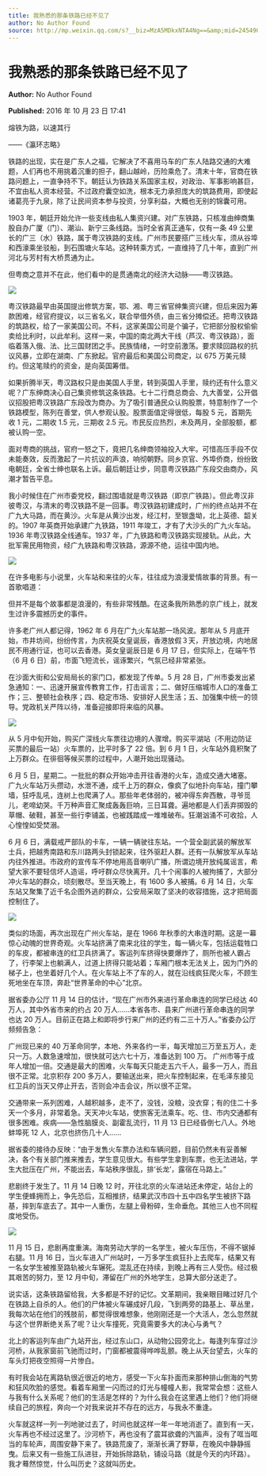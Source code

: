 ```yaml
---
title: 我熟悉的那条铁路已经不见了
author: No Author Found
source: http://mp.weixin.qq.com/s?__biz=MzA5MDkxNTA4Ng==&amp;mid=2454904409&amp;idx=1&amp;sn=783d9096b565d4a12edad2245aaeafd1&amp;chksm=87a21638b0d59f2ed69a80c926918ece465c0f07abe724fc58da835654c7e5290dd635dae1a7#rd
---
```


# 我熟悉的那条铁路已经不见了

**Author:** No Author Found

**Published:** 2016 年 10 月 23 日 17:41

熔铁为路，以速其行

——《瀛环志略》

铁路的出现，实在是广东人之福，它解决了不喜用马车的广东人陆路交通的大难题，人们再也不用挑着沉重的担子，翻山越岭，历险乘危了。清末十年，官商在铁路问题上，一直争持不下。朝廷认为铁路关系国家主权，对政治、军事影响甚巨，不宜由私人资本经营。不过政府囊空如洗，根本无力承担庞大的筑路费用，即使起诸葛亮于九泉，除了让民间资本参与投资，分享利益，大概也无别的锦囊可用。

1903 年，朝廷开始允许一些支线由私人集资兴建。对广东铁路，只核准由绅商集股自办广厦（门）、潮汕、新宁三条线路。当时全省真正通车，仅有一条 49 公里长的广三（水）铁路，属于粤汉铁路的支线。广州市民要搭广三线火车，须从谷埠和西濠乘坐驳船，到石围塘火车站。这种转乘方式，一直维持了几十年，直到广州河北与芳村有大桥贯通为止。

但粤商之意并不在此，他们看中的是贯通南北的经济大动脉——粤汉铁路。

![](http://mmbiz.qpic.cn/mmbiz_jpg/PJWG74pLsMZ0lmee9JibbEDLB1Oz5nCn3sznnzYY4nZUACo0kYQHuRx8Tiaev2wJKvVe4V3DzMAFfbpUxDwnCgFw/0?wx_fmt=jpeg)

粤汉铁路最早由英国提出修筑方案，鄂、湘、粤三省官绅集资兴建，但后来因为筹款困难，经官府提议，以三省名义，联合举借外债，由三省分摊偿还。把粤汉铁路的筑路权，给了一家美国公司。不料，这家美国公司是个骗子，它把部分股权偷偷卖给比利时，以此牟利。这样一来，中国的南北两大干线（芦汉、粤汉铁路），面临着落入俄、法、比三国财团之手。民族情绪，一时空前激荡。要求赎回路权的抗议风暴，立即在湖南、广东掀起。官府最后和美国公司商定，以 675 万美元赎约。但这笔赎约的资金，是向英国筹借。

如果折腾半天，粤汉路权只是由美国人手里，转到英国人手里，赎约还有什么意义呢？广东绅商决心自己集资修筑这条铁路。七十二行商总商会、九大善堂，公开倡议招股把粤汉铁路广东段改为商办。为了吸引普通民众认购股票，特意制作了一个铁路模型，陈列在善堂，供人参观认股。股票面值定得很低，每股 5 元，首期先收 1 元，二期收 1.5 元，三期收 2.5 元。市民反应热烈，未及两月，全部股额，都被认购一空。

面对粤商的挑战，官府一怒之下，竟把几名绅商领袖投入大牢。可惜高压手段不仅未能奏效，反而激起了一片抗议的声浪，响彻朝野。同乡京官、外埠侨商，纷纷致电朝廷，全省士绅也联名上诉。最后朝廷让步，同意粤汉铁路广东段交由商办，风潮才暂告平息。

我小时候住在广州市委党校，翻过围墙就是粤汉铁路（即京广铁路）。但此粤汉非彼粤汉，与清末的粤汉铁路不是一回事。粤汉铁路初建成时，广州的终点站并不在广九大马路，而在黄沙。火车是从黄沙出发，经江村，至银盏坳，北上英德、韶关的。1907 年英商开始承建广九铁路，1911 年竣工，才有了大沙头的广九火车站。1936 年粤汉铁路全线通车。1937 年，广九铁路和粤汉铁路实现接轨。从此，大批军需民用物资，经广九铁路和粤汉铁路，源源不绝，运往中国内地。

![](http://mmbiz.qpic.cn/mmbiz_jpg/PJWG74pLsMZ0lmee9JibbEDLB1Oz5nCn3IA9tEibpMEswo2JGC5CKzP9rSMD0okibIzdWRduOShkAAC76PKqwoRMQ/0?wx_fmt=jpeg)

在许多电影与小说里，火车站和来往的火车，往往成为浪漫爱情故事的背景。有一首歌唱道：

但并不是每个故事都是浪漫的，有些非常残酷。在这条我所熟悉的京广线上，就发生过许多震撼历史的事件。

许多老广州人都记得，1962 年 6 月在广九火车站那一场风波。那年从 5 月底开始，市井坊间，纷纷传言，为庆祝英女皇诞辰，香港放假３天，开放边境，内地居民不用通行证，也可以去香港。英女皇诞辰日是 6 月 17 日，但实际上，在端午节（6 月 6 日）前，市面飞短流长，谣诼繁兴，气氛已经非常紧张。

在沙面大街和公安局局长的家门口，都发现了传单。5 月 28 日，广州市委发出紧急通知：一、迅速开展宣传教育工作，打击谣言；二、做好压缩城市人口的准备工作；三、整顿社会秩序；四、稳定市场、安排好人民生活；五、加强集中统一的领导。党政机关严阵以待，准备迎接即将来临的风暴。

![](http://mmbiz.qpic.cn/mmbiz_jpg/PJWG74pLsMZ0lmee9JibbEDLB1Oz5nCn3vjttn4BZVicgdpaTibUF087g8KsCl2CEp30tRlUonSqia0TOG6Picl1zqg/0?wx_fmt=jpeg)

从 5 月中旬开始，购买广深线火车票往边境的人骤增。购买平湖站（不用边防证买票的最后一站）火车票的，比平时多了 22 倍。到 6 月 1 日，火车站外竟积聚了上万群众。在徘徊等候买票的过程中，人潮开始出现骚动。

6 月 5 日，星期二。一批批的群众开始冲击开往香港的火车，造成交通大堵塞。广九火车站万头攒动，水泄不通，成千上万的群众，像疯了似地扑向车站，撞门攀墙，狂呼乱吼，连树上也爬满了人。那些年老体弱的，被冲得东奔西散，寻爷觅儿，老啼幼哭。千万种声音汇聚成轰轰巨响，三日耳聋。遍地都是人们丢弃掷毁的草帽、破鞋，甚至一些行李铺盖，也被践踏成一堆堆破布。狂潮汹涌不可收拾，人心惶惶如受焚溺。

6 月 6 日，满载戒严部队的卡车，一辆一辆驶往东站。一个营全副武装的解放军士兵，把越秀南路和东川路两头封锁起来，往外驱赶人群。还有一队解放军从车站内往外推进。市政府的宣传车不停地用高音喇叭广播，所谓边境开放纯属谣言，希望大家不要轻信坏人造谣，呼吁群众尽快离开。几十个闹事的人被拘捕了，大部分冲火车站的群众，顷刻散尽。至当天晚上，有 1600 多人被捕。6 月 14 日，火车东站又聚集了近千名企图外逃的群众，公安局采取了坚决的收容措施，这才把局面控制住了。

![](http://mmbiz.qpic.cn/mmbiz_jpg/PJWG74pLsMZ0lmee9JibbEDLB1Oz5nCn3IoCI4FnZLX2jicrfXicTriakiam7NxrjRlXhHCSxrA4dEjibR4vIj9yeFxA/0?wx_fmt=jpeg)

类似的场面，再次出现在广州火车站，是在 1966 年秋季的大串连时期。这是一幕惊心动魄的世界奇观。火车站挤满了南来北往的学生，每一辆火车，包括运载牲口的车皮，都被串连的红卫兵挤满了。客运列车挤得快要爆炸了，厕所也被人霸占了，行李架上也躺满人，过道上挤得只能站着；车厢门根本无法关上，因为门外的梯子上，也坐着好几个人。在火车站上不了车的人，就在沿线疯狂爬火车，不顾生死地坐在车顶，奔赴“世界革命的中心”北京。

据省委办公厅 11 月 14 日的估计，“现在广州市外来进行革命串连的同学已经达 40 万人，其中外省市来的约占 20 万人……本省各市、县来广州进行革命串连的同学也达 20 万人。目前正在路上和即将步行来广州的还约有二三十万人。”省委办公厅频频告急：

广州现已来的 40 万革命同学，本地、外来各约一半，每天增加三万至五万人，走只一万。人数急速增加，很快就可达六七十万，准备达到 100 万。 广州市等于成年人增加一倍。交通是最大的困难，火车每天只能走五六千人，最多一万人，而且很不正常。北京积存 200 多万人，要输送出来，把火车控制起来，在毛泽东接见红卫兵的当天又停止开去，否则会冲击会议，所以很不正常。

交通带来一系列困难，人越积越多，走不了，没钱，没粮，没衣穿；有的住二十多天一个多月，非常着急。天天冲火车站，使旅客无法乘车。吃、住、市内交通都有很多困难。疾病——急性脑膜炎、副霍乱流行，11 月 13 日已经昏倒七八人。外地蚌埠死 12 人，北京也挤伤几十人……

据省委的接待办反映：“由于发售火车票办法和车辆问题，目前仍然未有妥善解决，各个有关部门推来推去，学生意见很大。有些学生拿到车票，也无法进站，学生大批压在广州，不能出去，车站秩序很乱，排‘长龙’，露宿在马路上。”

悲剧终于发生了。11 月 14 日晚 12 时，开往北京的火车进站还未停定，站台上的学生便蜂拥而上，争先恐后，互相推挤，结果武汉市四十五中四名学生被挤下路基，摔到车底去了。其中一人重伤，左腿上骨粉碎，生命垂危。其他三人也不同程度地受伤。

![](http://mmbiz.qpic.cn/mmbiz_jpg/PJWG74pLsMZ0lmee9JibbEDLB1Oz5nCn3fonicxQsicbF5lNPGooice6pwTY8MQsUHlDOJdvUVFkicicJrjJDHkvb6iag/0?wx_fmt=jpeg)

11 月 15 日，悲剧再度重演。海南劳动大学的一名学生，被火车压伤，不得不锯掉右腿。11 月 16 日，当火车进入广州站时，一万多学生疯狂扑上去爬车，结果又有一名女学生被推至路轨被火车辗死。混乱还在持续，到晚上再有三人受伤。经过极其艰苦的努力，至 12 月中旬，滞留在广州的外地学生，总算大部分送走了。

说实话，这条铁路留给我，大多都是不好的记忆。文革期间，我亲眼目睹过好几个在铁路上自杀的人。他们的尸体被火车碾成好几段，飞到两旁的路基上、草丛里，我每次站在他们的残肢前，都觉得很难想象，他刚刚还是一个大活人，怎么忽然就与这个世界断绝关系了呢？让火车撞死，究竟需要多大的决心与勇气？

北上的客运列车由广九站开出，经过东山口，从动物公园旁北上。每逢列车穿过沙河桥，从我家窗前飞驰而过时，门窗都被震得哗哗乱颤。晚上从天台望去，火车的车头灯把夜空照得一片惨白。

有时我会站在离路轨很近很近的地方，感受一下火车扑面而来那种排山倒海的气势和狂风吹脸的感觉。看着车厢里一闪而过的灯光与幢幢人影，我常常会想：这些人与我有什么关系呢？他们的生活是怎样的？为什么我会在这里遇上他们？他们将继续自己的旅程，奔向一个对我来说并不存在的远方，与我永不重逢。

火车就这样一列一列地驶过去了，时间也就这样一年一年地消逝了。直到有一天，火车再也不经过这里了。沙河桥下，再也没有了震耳欲聋的汽笛声，没有了哐当哐当的车轮声，周围安静下来了。铁路荒废了，渐渐长满了野草，在晚风中静静摇曳。后来又有一些施工队进驻，开始拆除路轨，铺设马路（就是今天的内环路）。我才蓦然惊觉，什么叫历史？这就叫历史。
